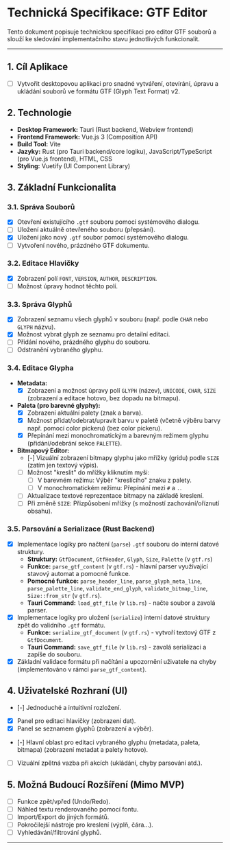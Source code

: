 # Technická Specifikace: GTF Editor

Tento dokument popisuje technickou specifikaci pro editor GTF souborů a slouží ke sledování implementačního stavu jednotlivých funkcionalit.

---

## 1. Cíl Aplikace

- [ ] Vytvořit desktopovou aplikaci pro snadné vytváření, otevírání, úpravu a ukládání souborů ve formátu GTF (Glyph Text Format) v2.

## 2. Technologie

- **Desktop Framework:** Tauri (Rust backend, Webview frontend)
- **Frontend Framework:** Vue.js 3 (Composition API)
- **Build Tool:** Vite
- **Jazyky:** Rust (pro Tauri backend/core logiku), JavaScript/TypeScript (pro Vue.js frontend), HTML, CSS
- **Styling:** Vuetify (UI Component Library)

## 3. Základní Funkcionalita

### 3.1. Správa Souborů
- [x] Otevření existujícího `.gtf` souboru pomocí systémového dialogu.
- [ ] Uložení aktuálně otevřeného souboru (přepsání).
- [x] Uložení jako nový `.gtf` soubor pomocí systémového dialogu.
- [ ] Vytvoření nového, prázdného GTF dokumentu.

### 3.2. Editace Hlavičky
- [x] Zobrazení polí `FONT`, `VERSION`, `AUTHOR`, `DESCRIPTION`.
- [ ] Možnost úpravy hodnot těchto polí.

### 3.3. Správa Glyphů
- [x] Zobrazení seznamu všech glyphů v souboru (např. podle `CHAR` nebo `GLYPH` názvu).
- [x] Možnost vybrat glyph ze seznamu pro detailní editaci.
- [ ] Přidání nového, prázdného glyphu do souboru.
- [ ] Odstranění vybraného glyphu.

### 3.4. Editace Glypha
- **Metadata:**
    - [x] Zobrazení a možnost úpravy polí `GLYPH` (název), `UNICODE`, `CHAR`, `SIZE` (zobrazení a editace hotovo, bez dopadu na bitmapu).
- **Paleta (pro barevné glyphy):**
    - [x] Zobrazení aktuální palety (znak a barva).
    - [x] Možnost přidat/odebrat/upravit barvu v paletě (včetně výběru barvy např. pomocí color pickeru) (bez color pickeru).
    - [x] Přepínání mezi monochromatickým a barevným režimem glyphu (přidání/odebrání sekce `PALETTE`).
- **Bitmapový Editor:**
    - [-] Vizuální zobrazení bitmapy glyphu jako mřížky (gridu) podle `SIZE` (zatím jen textový výpis).
    - [ ] Možnost "kreslit" do mřížky kliknutím myši:
        - [ ] V barevném režimu: Výběr "kreslícího" znaku z palety.
        - [ ] V monochromatickém režimu: Přepínání mezi `#` a `.`.
    - [ ] Aktualizace textové reprezentace bitmapy na základě kreslení.
    - [ ] Při změně `SIZE`: Přizpůsobení mřížky (s možností zachování/oříznutí obsahu).

### 3.5. Parsování a Serializace (Rust Backend)
- [x] Implementace logiky pro načtení (`parse`) `.gtf` souboru do interní datové struktury.
  - **Struktury:** `GtfDocument`, `GtfHeader`, `Glyph`, `Size`, `Palette` (v `gtf.rs`)
  - **Funkce:** `parse_gtf_content` (v `gtf.rs`) - hlavní parser využívající stavový automat a pomocné funkce.
  - **Pomocné funkce:** `parse_header_line`, `parse_glyph_meta_line`, `parse_palette_line`, `validate_end_glyph`, `validate_bitmap_line`, `Size::from_str` (v `gtf.rs`).
  - **Tauri Command:** `load_gtf_file` (v `lib.rs`) - načte soubor a zavolá parser.
- [x] Implementace logiky pro uložení (`serialize`) interní datové struktury zpět do validního `.gtf` formátu.
  - **Funkce:** `serialize_gtf_document` (v `gtf.rs`) - vytvoří textový GTF z `GtfDocument`.
  - **Tauri Command:** `save_gtf_file` (v `lib.rs`) - zavolá serializaci a zapíše do souboru.
- [x] Základní validace formátu při načítání a upozornění uživatele na chyby (implementováno v rámci `parse_gtf_content`).

## 4. Uživatelské Rozhraní (UI)
- [-] Jednoduché a intuitivní rozložení.
- [x] Panel pro editaci hlavičky (zobrazení dat).
- [x] Panel se seznamem glyphů (zobrazení a výběr).
- [-] Hlavní oblast pro editaci vybraného glyphu (metadata, paleta, bitmapa) (zobrazení metadat a palety hotovo).
- [ ] Vizuální zpětná vazba při akcích (ukládání, chyby parsování atd.).

## 5. Možná Budoucí Rozšíření (Mimo MVP)
- [ ] Funkce zpět/vpřed (Undo/Redo).
- [ ] Náhled textu renderovaného pomocí fontu.
- [ ] Import/Export do jiných formátů.
- [ ] Pokročilejší nástroje pro kreslení (výplň, čára...).
- [ ] Vyhledávání/filtrování glyphů.

--- 